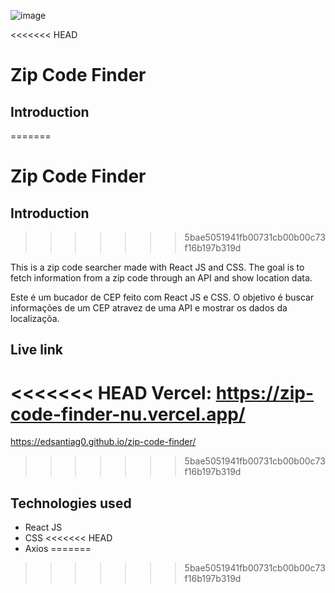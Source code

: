 ![image](https://user-images.githubusercontent.com/123377293/234136770-a6a6a3b3-f407-4a2a-a33c-58e9d0cc3b05.png)

<<<<<<< HEAD
# Zip Code Finder

## Introduction
=======
# Zip Code Finder 

## Introduction 
>>>>>>> 5bae5051941fb00731cb00b00c73f16b197b319d

This is a zip code searcher made with React JS and CSS. The goal is to fetch information from a zip code through an API and show location data.

Este é um bucador de CEP feito com React JS e CSS. O objetivo é buscar informações de um CEP atravez de uma API e mostrar os dados da localizaçõa.

## Live link

<<<<<<< HEAD
Vercel: https://zip-code-finder-nu.vercel.app/
=======
https://edsantiag0.github.io/zip-code-finder/
>>>>>>> 5bae5051941fb00731cb00b00c73f16b197b319d

## Technologies used

- React JS
- CSS
<<<<<<< HEAD
- Axios
=======
>>>>>>> 5bae5051941fb00731cb00b00c73f16b197b319d
